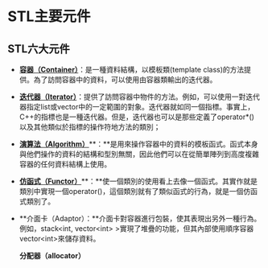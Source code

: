 # STL主要元件

## STL六大元件

* [**容器（Container）**](stl-container/)：是一種資料結構，以模板類(template class)的方法提供。為了訪問容器中的資料，可以使用由容器類輸出的迭代器。
* [**迭代器（Iterator）**](stl-iterator.md)：提供了訪問容器中物件的方法。例如，可以使用一對迭代器指定list或vector中的一定範圍的對象。迭代器就如同一個指標。事實上，C++的指標也是一種迭代器。但是，迭代器也可以是那些定義了operator\*()以及其他類似於指標的操作符地方法的類別；
* [**演算法（Algorithm）**](stl-algorithm.md)**：**是用來操作容器中的資料的模板函式。函式本身與他們操作的資料的結構和型別無關，因此他們可以在從簡單陣列到高度複雜容器的任何資料結構上使用。
* [**仿函式（Functor）**](stl-functor.md)**：**使一個類別的使用看上去像一個函式。其實作就是類別中實現一個operator()，這個類別就有了類似函式的行為，就是一個仿函式類別了。
*   **介面卡（Adaptor）：**介面卡對容器進行包裝，使其表現出另外一種行為。例如，stack\<int, vector\<int> >實現了堆疊的功能，但其內部使用順序容器vector\<int>來儲存資料。

    **分配器（allocator）**
